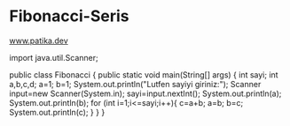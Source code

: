 # Fibonacci-Seris
www.patika.dev



import java.util.Scanner;

public class Fibonacci {
    public static void main(String[] args) {
            int sayi;
           int a,b,c,d;
           a=1;
           b=1;
           System.out.println("Lutfen sayiyi giriniz:");
           Scanner input=new Scanner(System.in);
           sayi=input.nextInt();
        System.out.println(a);
        System.out.println(b);
           for (int i=1;i<=sayi;i++){
               c=a+b;
               a=b;
               b=c;
               System.out.println(c);
           }
        }
    }
